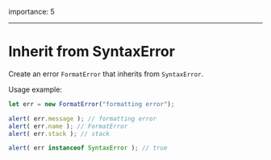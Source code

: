 importance: 5

---

# Inherit from SyntaxError

Create an error `FormatError` that inherits from `SyntaxError`.

Usage example:
```js
let err = new FormatError("formatting error");

alert( err.message ); // formatting error
alert( err.name ); // FormatError
alert( err.stack ); // stack

alert( err instanceof SyntaxError ); // true
```
